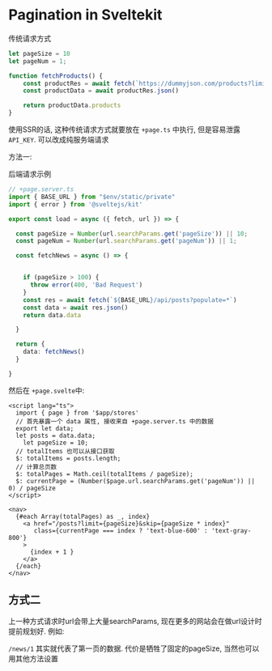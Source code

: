# Pagination in Sveltekit



传统请求方式

```typescript
let pageSize = 10
let pageNum = 1;

function fetchProducts() {
    const productRes = await fetch(`https://dummyjson.com/products?limit=${pageSize}&skip=${pageNum * pageSize}&select=title,price`)
    const productData = await productRes.json()

    return productData.products
}
```



使用SSR的话, 这种传统请求方式就要放在 `+page.ts` 中执行, 但是容易泄露 `API_KEY`. 可以改成纯服务端请求

方法一: 



后端请求示例

```typescript
// +page.server.ts
import { BASE_URL } from "$env/static/private"
import { error } from '@sveltejs/kit'

export const load = async ({ fetch, url }) => {

  const pageSize = Number(url.searchParams.get('pageSize')) || 10;
  const pageNum = Number(url.searchParams.get('pageNum')) || 1;

  const fetchNews = async () => {


    if (pageSize > 100) {
      throw error(400, 'Bad Request')
    }
    const res = await fetch(`${BASE_URL}/api/posts?populate=*`)
    const data = await res.json()
    return data.data

  }

  return {
    data: fetchNews()
  }

}

```



然后在 `+page.svelte`中:



```svelte
<script lang="ts">
  import { page } from '$app/stores'
  // 首先暴露一个 data 属性, 接收来自 +page.server.ts 中的数据
  export let data;
  let posts = data.data;
	let pageSize = 10;
  // totalItems 也可以从接口获取
  $: totalItems = posts.length;
  // 计算总页数
  $: totalPages = Math.ceil(totalItems / pageSize);
  $: currentPage = (Number($page.url.searchParams.get('pageNum')) || 0) / pageSize
</script>

<nav>
  {#each Array(totalPages) as _, index}
  	<a href="/posts?limit={pageSize}&skip={pageSize * index}"
       class={currentPage === index ? 'text-blue-600' : 'text-gray-800'}
    >
      {index + 1 }
  	</a>
  {/each}
</nav>
```



## 方式二 



上一种方式请求时url会带上大量searchParams, 现在更多的网站会在做url设计时提前规划好. 例如:

`/news/1` 其实就代表了第一页的数据. 代价是牺牲了固定的pageSize, 当然也可以用其他方法设置
